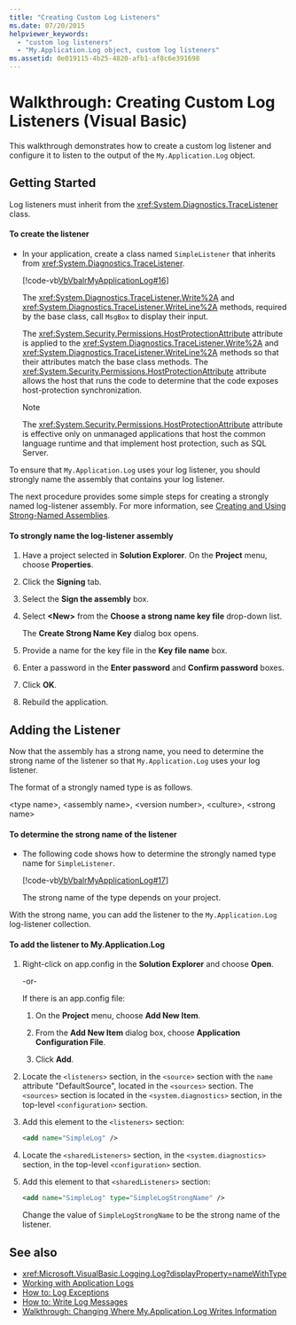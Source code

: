 ```yaml
---
title: "Creating Custom Log Listeners"
ms.date: 07/20/2015
helpviewer_keywords:
  - "custom log listeners"
  - "My.Application.Log object, custom log listeners"
ms.assetid: 0e019115-4b25-4820-afb1-af8c6e391698
---
```

# Walkthrough: Creating Custom Log Listeners (Visual Basic)

This walkthrough demonstrates how to create a custom log listener and configure it to listen to the output of the `My.Application.Log` object.

## Getting Started

Log listeners must inherit from the <xref:System.Diagnostics.TraceListener> class.

#### To create the listener

- In your application, create a class named `SimpleListener` that inherits from <xref:System.Diagnostics.TraceListener>.

     [!code-vb[VbVbalrMyApplicationLog#16](~/samples/snippets/visualbasic/VS_Snippets_VBCSharp/VbVbalrMyApplicationLog/VB/Form1.vb#16)]

     The <xref:System.Diagnostics.TraceListener.Write%2A> and <xref:System.Diagnostics.TraceListener.WriteLine%2A> methods, required by the base class, call `MsgBox` to display their input.

     The <xref:System.Security.Permissions.HostProtectionAttribute> attribute is applied to the <xref:System.Diagnostics.TraceListener.Write%2A> and <xref:System.Diagnostics.TraceListener.WriteLine%2A> methods so that their attributes match the base class methods. The <xref:System.Security.Permissions.HostProtectionAttribute> attribute allows the host that runs the code to determine that the code exposes host-protection synchronization.

    > [!NOTE]
    > The <xref:System.Security.Permissions.HostProtectionAttribute> attribute is effective only on unmanaged applications that host the common language runtime and that implement host protection, such as SQL Server.

To ensure that `My.Application.Log` uses your log listener, you should strongly name the assembly that contains your log listener.

The next procedure provides some simple steps for creating a strongly named log-listener assembly. For more information, see [Creating and Using Strong-Named Assemblies](../../../../standard/assembly/create-use-strong-named.md).

#### To strongly name the log-listener assembly

1. Have a project selected in **Solution Explorer**. On the **Project** menu, choose **Properties**.

2. Click the **Signing** tab.

3. Select the **Sign the assembly** box.

4. Select **\<New>** from the **Choose a strong name key file** drop-down list.

     The **Create Strong Name Key** dialog box opens.

5. Provide a name for the key file in the **Key file name** box.

6. Enter a password in the **Enter password** and **Confirm password** boxes.

7. Click **OK**.

8. Rebuild the application.

## Adding the Listener

Now that the assembly has a strong name, you need to determine the strong name of the listener so that `My.Application.Log` uses your log listener.

The format of a strongly named type is as follows.

\<type name>, \<assembly name>, \<version number>, \<culture>, \<strong name>

#### To determine the strong name of the listener

- The following code shows how to determine the strongly named type name for `SimpleListener`.

     [!code-vb[VbVbalrMyApplicationLog#17](~/samples/snippets/visualbasic/VS_Snippets_VBCSharp/VbVbalrMyApplicationLog/VB/Form1.vb#17)]

     The strong name of the type depends on your project.

With the strong name, you can add the listener to the `My.Application.Log` log-listener collection.

#### To add the listener to My.Application.Log

1. Right-click on app.config in the **Solution Explorer** and choose **Open**.

     -or-

     If there is an app.config file:

    1. On the **Project** menu, choose **Add New Item**.

    2. From the **Add New Item** dialog box, choose **Application Configuration File**.

    3. Click **Add**.

2. Locate the `<listeners>` section, in the `<source>` section with the `name` attribute "DefaultSource", located in the `<sources>` section. The `<sources>` section is located in the `<system.diagnostics>` section, in the top-level `<configuration>` section.

3. Add this element to the `<listeners>` section:

    ```xml
    <add name="SimpleLog" />
    ```

4. Locate the `<sharedListeners>` section, in the `<system.diagnostics>` section, in the top-level `<configuration>` section.

5. Add this element to that `<sharedListeners>` section:

    ```xml
    <add name="SimpleLog" type="SimpleLogStrongName" />
    ```

     Change the value of `SimpleLogStrongName` to be the strong name of the listener.

## See also

- <xref:Microsoft.VisualBasic.Logging.Log?displayProperty=nameWithType>
- [Working with Application Logs](working-with-application-logs.md)
- [How to: Log Exceptions](how-to-log-exceptions.md)
- [How to: Write Log Messages](how-to-write-log-messages.md)
- [Walkthrough: Changing Where My.Application.Log Writes Information](walkthrough-changing-where-my-application-log-writes-information.md)
